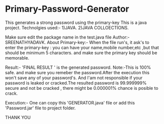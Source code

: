 # Primary-Password-Generator
This generates a strong password using the primary-key
This is a java project.
Technolgies used:-
                  1)JAVA.
                  2)JAVA COLLOECTIONS.
                  
Make sure edit the package name in the test.java file
Author:-SREENATHYADAVK.
About Primary-key:- 
                  When the file run's, it ask's to enter the primary-key : you can have your name,mobile number,etc ,but that should be minimum 5 characters.
                  and make sure the primary key should be memorable.
                  
            
Result:- 'FINAL RESULT ' is the generated password.
Note:-This is 100% safe. and make sure you remeber the password.After the execution this won't save any of your password's.
      And I'am not responsible if your password is leaked or cracked.The resulted password is 99.999999% secure and not be cracked , there might be 0.000001% chance is         posible to crack.

Execution:- One can copy this 'GENERATOR.java' file or add this 'Password.jar' file to project folder.

THANK YOU
